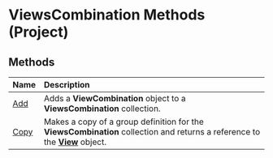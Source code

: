 
# ViewsCombination Methods (Project)

## Methods



|**Name**|**Description**|
|:-----|:-----|
|[Add](84e93698-88c3-b4a7-a754-8078fcab897a.md)|Adds a  **ViewCombination** object to a **ViewsCombination** collection.|
|[Copy](2e28885e-6b65-8123-193a-1ac0ee883f75.md)|Makes a copy of a group definition for the  **ViewsCombination** collection and returns a reference to the **[View](39d793f4-2e31-d07b-a563-b213cced0c28.md)** object.|

